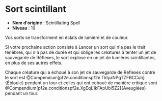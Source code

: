 # Sort scintillant

 * **Nom d'origine** : Scintillating Spell
 * **Niveau** : 16


<p>Vos sorts se transforment en éclats de lumière et de couleur.</p>
<p>Si votre prochaine action consiste à Lancer un sort qui n'a pas le trait ténèbres, qui n'a pas de durée et qui oblige les créatures à tenter un jet de sauvegarde de Réflexes, le sort explose en un jet de lumières scintillantes, en plus de ses autres effets.</p>
</p>Chaque créature qui a échoué à son jet de sauvegarde de Réflexes contre le sort est @Compendium[pf2e.conditionspf2e.TkIyaNPgTZFBCCuh]{Éblouie} pendant un tour et celles qui ont échoué de manière critique sont @Compendium[pf2e.conditionspf2e.XgEqL1kFApUbl5Z2]{Aveuglées} pendant un tour.</p>